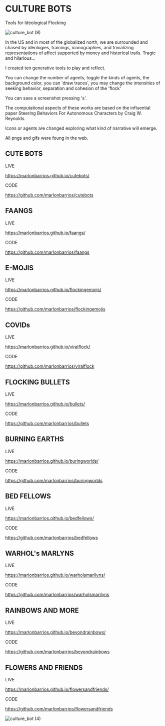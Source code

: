 # CULTURE BOTS

Tools for Ideological Flocking

![culture_bot (8)](https://user-images.githubusercontent.com/90220317/186500931-644b2509-a532-4c77-a1d8-46f5c7f805ae.jpg)

In the US and in most of the globalized north, we are surrounded and chased by ideologies, trainings, iconographies, and trivializing representations of affect supported by money and historical trails. Tragic and hilarious...

I created ten generative tools to play and reflect.

You can change the number of agents, toggle the kinds of agents, the background color, you can 'draw traces', you may change the intensities of seeking behavior, separation and cohesion of the 'flock'

You can save a screenshot pressing 's'.

The computational aspects of these works are based on the influential paper Steering Behaviors For Autonomous Characters by 
Craig W. Reynolds.


Icons or agents are changed exploring what kind of narrative will emerge.

All pngs and gifs were foung in the web.


## CUTE BOTS

LIVE

https://marlonbarrios.github.io/cutebots/

CODE 

https://github.com/marlonbarrios/cutebots



## FAANGS

LIVE

https://marlonbarrios.github.io/faangs/

CODE 

https://github.com/marlonbarrios/faangs



## E-MOJIS

LIVE

https://marlonbarrios.github.io/flockingemojis/

CODE 

https://github.com/marlonbarrios/flockingemojis



## COVIDs

LIVE

https://marlonbarrios.github.io/viralflock/

CODE 

https://github.com/marlonbarrios/viralflock



## FLOCKING BULLETS

LIVE

https://marlonbarrios.github.io/bullets/

CODE

https://github.com/marlonbarrios/bullets



## BURNING EARTHS

LIVE

https://marlonbarrios.github.io/buringworlds/

CODE 

https://github.com/marlonbarrios/buringworlds


## BED FELLOWS

LIVE

https://marlonbarrios.github.io/bedfellows/

CODE 

https://github.com/marlonbarrios/bedfellows



## WARHOL's MARLYNS

LIVE

https://marlonbarrios.github.io/warholsmarilyns/

CODE 

https://github.com/marlonbarrios/warholsmarilyns



## RAINBOWS AND MORE

LIVE

https://marlonbarrios.github.io/beyondrainbows/


CODE 

https://github.com/marlonbarrios/beyondrainbows



## FLOWERS AND FRIENDS

LIVE

https://marlonbarrios.github.io/flowersandfriends/

CODE 

https://github.com/marlonbarrios/flowersandfriends


![culture_bot (4)](https://user-images.githubusercontent.com/90220317/186501464-01bd87bb-bab5-4bad-927a-02a38ed2feb9.jpg)

